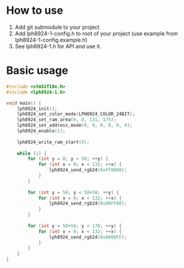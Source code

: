 # How to use

1. Add git submodule to your project
2. Add lph8924-1-config.h to root of your project (use example from lph8924-1-config.example.h)
3. See lph8924-1.h for API and use it. 

# Basic usage
```C
#include <stm32f10x.h>
#include <lph8924-1.h>

void main() {
	lph8924_init();
	lph8924_set_color_mode(LPH8924_COLOR_24BIT);
	lph8924_set_ram_area(0, 0, 131, 175);
	lph8924_set_address_mode(0, 0, 0, 0, 0, 0);
	lph8924_enable(1);
	
	lph8924_write_ram_start(0);
	
	while (1) {
		for (int y = 0; y < 58; ++y) {
			for (int x = 0; x < 132; ++x) {
				lph8924_send_rgb24(0xFF0000);
			}
		}
		
		for (int y = 58; y < 58+58; ++y) {
			for (int x = 0; x < 132; ++x) {
				lph8924_send_rgb24(0x00FF00);
			}
		}
		
		for (int y = 58+58; y < 176; ++y) {
			for (int x = 0; x < 132; ++x) {
				lph8924_send_rgb24(0x0000FF);
			}
		}
	}
}
```
